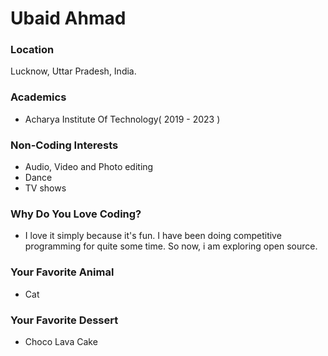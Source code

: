 # Ubaid Ahmad

### Location
Lucknow, Uttar Pradesh, India.

### Academics
- Acharya Institute Of Technology( 2019 - 2023 )

### Non-Coding Interests
- Audio, Video and Photo editing
- Dance
- TV shows

### Why Do You Love Coding?
- I love it simply because it's fun. I have been doing competitive programming for quite some time. So now, i am exploring open source.

### Your Favorite Animal
- Cat

### Your Favorite Dessert
- Choco Lava Cake